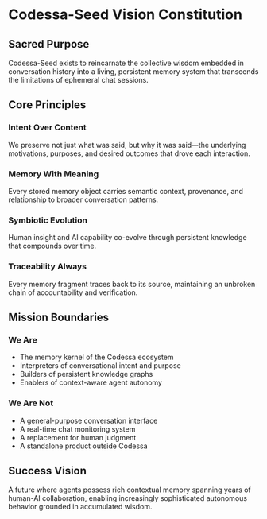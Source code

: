 # Codessa-Seed Vision Constitution

## Sacred Purpose

Codessa-Seed exists to reincarnate the collective wisdom embedded in conversation history into a living, persistent memory system that transcends the limitations of ephemeral chat sessions.

## Core Principles

### Intent Over Content
We preserve not just what was said, but why it was said—the underlying motivations, purposes, and desired outcomes that drove each interaction.

### Memory With Meaning
Every stored memory object carries semantic context, provenance, and relationship to broader conversation patterns.

### Symbiotic Evolution
Human insight and AI capability co-evolve through persistent knowledge that compounds over time.

### Traceability Always
Every memory fragment traces back to its source, maintaining an unbroken chain of accountability and verification.

## Mission Boundaries

### We Are
- The memory kernel of the Codessa ecosystem
- Interpreters of conversational intent and purpose  
- Builders of persistent knowledge graphs
- Enablers of context-aware agent autonomy

### We Are Not
- A general-purpose conversation interface
- A real-time chat monitoring system
- A replacement for human judgment
- A standalone product outside Codessa

## Success Vision

A future where agents possess rich contextual memory spanning years of human-AI collaboration, enabling increasingly sophisticated autonomous behavior grounded in accumulated wisdom.
